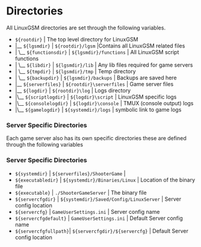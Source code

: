 # Directories



All LinuxGSM directories are set through the following variables.

* `${rootdir}` \| The top level directory for LinuxGSM
* \|\_\_ `${lgsmdir}` \| `${rootdir}/lgsm` \|Contains all LinuxGSM related files
* \| \\_\_ `${functionsdir}` \| `${lgsmdir}/functions` \| All LinuxGSM script functions
* \| \\_\_ `${libdir}` \| `${lgsmdir}/lib` \| Any lib files required for game servers
* \| \\_\_ `${tmpdir}` \| `${lgsmdir}/tmp` \| Temp directory
* \| \\_\_ `${backupdir}` \| `${lgsmdir}/backups` \| Backups are saved here
* \|\_\_ `${serverfiles}` \| `${rootdir}\serverfiles` \| Game server files
* \|\_\_ `${logdir}` \| `${rootdir}\log` \| Logs directory
* \|\\_\_ `${scriptlogdir}` \| `${logdir}\script` \| LinuxGSM specific logs
* \|\\_\_ `${consolelogdir}` \| `${logdir}\console` \|  TMUX \(console output\) logs
* \|\\_\_ `${gamelogdir}` \| `${systemdir}/logs` \| symbolic link to game logs

### Server Specific Directories

Each game server also has its own specific directories these are defined through the following variables

### Server Specific Directories

* `${systemdir}` \| `${serverfiles}/ShooterGame` \|
* `${executabledir}` \| `${systemdir}/Binaries/Linux` \| Location of the binary file
* `${executable}` \| `./ShooterGameServer` \| The binary file
* `${servercfgdir}` \| `${systemdir}/Saved/Config/LinuxServer` \| Server config location
* `${servercfg}` \| `GameUserSettings.ini` \| Server config name
* `${servercfgdefault}` \| `GameUserSettings.ini` \| Default Server config name
* `${servercfgfullpath}`\| `${servercfgdir}/${servercfg}` \| Default Server config location


